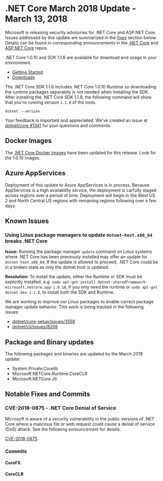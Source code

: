 # .NET Core March 2018 Update - March 13, 2018

Microsoft is releasing security advisories for .NET Core and ASP.NET Core. Issues addressed by this update are summarized in the [fixes](#notable-fixes-and-commits) section below. Details can be found in corresponding announcements in the [.NET Core](https://github.com/dotnet/announcements/issues?q=is%3Aopen+is%3Aissue+label%3ASecurity) and [ASP.NET Core](https://github.com/aspnet/announcements/issues?q=is%3Aopen+is%3Aissue+label%3ASecurity) repos.

.NET Core 1.0.10 and SDK 1.1.8 are available for download and usage in your environment.

* [Getting Started](https://www.microsoft.com/net/core/)
* [Downloads](https://github.com/dotnet/core/blob/master/release-notes/download-archives/1.0.10-download.md)

The .NET Core SDK 1.1.8 includes .NET Core 1.0.10 Runtime so downloading the runtime packages separately is not needed when installing the SDK. After installing the .NET Core SDK 1.1.8, the following command will show that you're running version `1.1.8` of the tools.

`dotnet --version`

Your feedback is important and appreciated. We've created an issue at [dotnet/core #1341](https://github.com/dotnet/core/issues/1341) for your questions and comments.

## Docker Images

The [.NET Core Docker images](https://hub.docker.com/r/microsoft/dotnet/) have been updated for this release. Look for the 1.0.10 images.

## Azure AppServices

Deployment of this update to Azure AppServices is in process. Because AppServices is a high availability service, the deployment is carfully staged across regions over a period of time. Deployment will begin in the West US 2 and North Central US regions with remaining regions following over a few days.

## Known Issues

### Using Linux package managers to update `dotnet-host.x86_64` breaks .NET Core

**Issue:** Running the package manager `update` command on Linux systems where .NET Core has been previously installed may offer an update for `dotnet-host.x86_64`. If the update is allowed to proceed, .NET Core could be in a broken state as only the dotnet host is updated.

**Resolution:** To install the update, either the Runtime or SDK must be explicitly installed. e.g. `sudo apt-get install dotnet-sharedframework-microsoft.netcore.app-1.0.10`, if you only need the runtime or `sudo apt-get dotnet-dev-1.1.8`, to install both the SDK and Runtime.

We are working to improve our Linux packages to enable correct package manager update behavior. This work is being tracked in the following issues:

* [dotnet/core-setup/issues/3556](https://github.com/dotnet/core-setup/issues/3556)
* [dotnet/cli/issues/8209](https://github.com/dotnet/cli/issues/8209)

## Package and Binary updates

The following packages and binaries are updated by the March 2018 update:

* System.Private.Corelib
* Microsoft.NETCore.Runtime.CoreCLR
* Microsoft.NETCore.Jit

## Notable Fixes and Commits

### CVE-2018-0875 - .NET Core Denial of Service

Microsoft is aware of a security vulnerability in the public versions of .NET Core where a malicious file or web request could cause a denial of service (DoS) attack.  See the following announcement for details.

[CVE-2018-0875](https://github.com/dotnet/announcements/issues/62)

### Commits

#### CoreFX

#### CoreCLR

